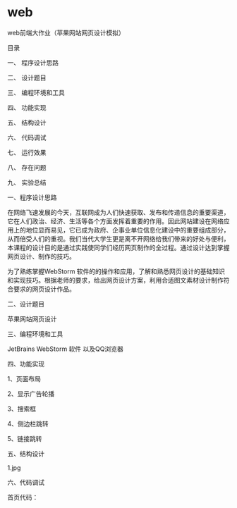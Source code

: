# web
web前端大作业（苹果网站网页设计模拟）

目录

一、 程序设计思路

二、 设计题目	

三、 编程环境和工具

四、 功能实现

五、 结构设计

六、 代码调试	

七、 运行效果

八、 存在问题

九、 实验总结

一、程序设计思路

在网络飞速发展的今天，互联网成为人们快速获取、发布和传递信息的重要渠道，它在人们政治、经济、生活等各个方面发挥着重要的作用。因此网站建设在网络应用上的地位显而易见，它已成为政府、企事业单位信息化建设中的重要组成部分，从而倍受人们的重视。我们当代大学生更是离不开网络给我们带来的好处与便利，本课程的设计目的是通过实践使同学们经历网页制作的全过程。通过设计达到掌握网页设计、制作的技巧。

为了熟练掌握WebStorm 软件的的操作和应用，了解和熟悉网页设计的基础知识和实现技巧。根据老师的要求，给出网页设计方案，利用合适图文素材设计制作符合要求的网页设计作品。

二、设计题目

苹果网站网页设计

三、编程环境和工具

JetBrains WebStorm 软件 以及QQ浏览器

四、功能实现

1、页面布局

2、显示广告轮播

3、搜索框

4、侧边栏跳转

5、链接跳转

五、结构设计

1.jpg

六、代码调试

首页代码：
<!DOCTYPE html>
<html>
<head lang="en">
    <meta charset="UTF-8">
    <title></title>
    <style>
        #sy{
            width: 1400px;
            height: 1200px;
        }
        .top1{
            width: 1398px;
            height: 150px;
            background: url("../photo/p1.jpg");
        }
        .top2{
            width: 1398px;
            height: 50px;
            background-color: darkgrey;
        }
        .left{
            width: 200px;
            height: 500px;
            background-color:lightslategrey;
            display: inline-block;
            margin-top: 20px;
        }

        .right{
            width: 1090px;
            height: 490px;
            display: inline-block;
            margin-left: 10px;

        }
        img{
            width: 1000px;
            height: 470px;
            margin-right: 0px;
        }
       .list{
            list-style: none;
            position: relative;
        }
        .item{
            position: absolute;
        }
        .item.active{
            z-index: 10;
        }
         .shu{
            list-style: none;
            position: relative;
            left: 450px;
            top: 400px;
            z-index: 1000;
        }
       .point{
            width: 15px;
            height: 15px;
            background-color:gainsboro;
            border-radius: 100%;
            float: left;
            margin-right: 50px;
            border-style: solid;
            border-width: 1px;
            border-color: black;
            cursor: pointer; /*把鼠标变成小手*/
        }
        .point.active {
            background-color: rgba(255, 255, 255, 0.2);
            z-index: 100;
        }

        .bottom1{
            width: 1400px;
            height: 800px;
            margin-top: 20px;
            background-color: gainsboro;
        }
        .ph1,.ph2,.ph3,.ph4,.ph5,.ph6,.w1,.w2,.w3,.w4,.w5,.w6{
            width: 350px;
            height: 250px;
            margin: 0px 20px 0px 50px;
        }
        .b1,.b2,.b3,.b4,.b5,.b6{
            width: 400px;
            height: 400px;
            float: left;
        }

        .bottom2{
            width: 1400px;
            height: 300px;
            background-color: gainsboro;
            font-size: 20px;
            font-style: inherit;
        }
        .kj1{
            width: 290px;
            height: 300px;
            margin-left: 200px;
            background-color: darkgray;
            float: left;
        }
        .kj2,.kj3,.kj4{
            width: 240px;
            height: 300px;
            background-color: darkgray;
            float: left;
        }
        .kj11{
            margin-left: 40px;
            float: left;
        }

        .bottom3{
            width: 1400px;
            height: 100px;
            background-color: lightgray;
        }
        .bt{
            padding-top: 10px;
           margin-left: 10px;
        }

        .wz1{
            width: 200px;
            height: 30px;
            padding-top: 10px;
            margin-left: 1100px;
            float: right;
        }
        .dhl{
            height: 40px;
            padding-top: 5px;
            margin-left: 450px;
        }
        .dhl1{
            width: 400px;
            height: 30px;
        }
        .dhl2{
            width: 50px;
            height: 30px;
        }
        .fll{
            width: 200px;
            height: 490px;
            background-color:lightslategrey;
            margin-top: 10px;
        }
        #fz1,#fz2,#fz3,#fz4,#fz5{
            width: 200px;
            height: 50px;
            float: left;
            background-color: lightslategrey;
        }
        #fz1:hover{  background-color: dimgray;  }
        #fz2:hover{  background-color: dimgray;  }
        #fz3:hover{  background-color: dimgray;  }
        #fz4:hover{ background-color: dimgray;  }
        #fz5:hover{background-color: dimgray;  }
        .fl{
            margin-left: 10px;
            font-size: 30px;
            font-weight: 600;
            color: midnightblue;
            float: left;
        }
        .fl1,.fl2,.fl3,.fl4,.fl5{
            margin-left: 25px;
            font-size: 20px;
            font-weight: 600;
            color: black;
        }
    </style>   
    </head>
    <body>
    <div id="sy">
    <div class="top1">
    <div class="wz1">
    <a href="../跳转页面/登录.html" >登录 </a> &nbsp;&nbsp;|
    <a href="../跳转页面/注册.html">注册 </a> &nbsp;&nbsp;|
    <a href="kf">客服 </a> &nbsp;&nbsp;|
    <a href="gd">更多</a> &nbsp;&nbsp;
    </div>
    </div>
    <div class="top2">
    <div class="dhl">
    <input class="dhl1" type="text" placeholder="请输入">
    <input class="dhl2" type="submit" value="搜索">
    </div>
    </div>

    <div class="left">
    <div class="fll">
        <div id="fz"><P class="fl">全部商品分类</P></div>
        <div id="fz1"><P class="fl1">Mac &nbsp; &nbsp; &nbsp; &nbsp; &nbsp; &nbsp; &nbsp;></P></div>
        <div id="fz2"><P class="fl2">iPad &nbsp; &nbsp; &nbsp; &nbsp; &nbsp; &nbsp; &nbsp;></P></div>
        <div id="fz3"><P class="fl3">Watch&nbsp;&nbsp; &nbsp; &nbsp; &nbsp; &nbsp;></P></div>
        <div id="fz4"><P class="fl4">iphone  &nbsp; &nbsp; &nbsp;&nbsp; &nbsp;></P></div>
        <div id="fz5"><P class="fl5">配件 &nbsp; &nbsp; &nbsp; &nbsp; &nbsp; &nbsp; &nbsp;></P></div>
     </div>
    </div>

    <div class="right">
    <ul class="shu">
        <li class="point active" data-index= '0'></li>
        <li class="point" data-index= '1'></li>
        <li class="point" data-index= '2'></li>
        <li class="point" data-index= '3'></li>
    </ul>
    <ul class="list">
        <li class="item active"><img src="../photo/p2.jpg"></li>
        <li class="item"><img src="../photo/p3.jpg"></li>
        <li class="item"><img src="../photo/p5.jpg"></li>
        <li class="item"><img src="../photo/p6.jpg"></li>
    </ul>
    </div>

    <div class="bottom1">
    <div class="b1">
        <img class="ph1" src="../photo/p4.jpg">
        <div class="w1">
           <h2>iPad Pro</h2>
           <h4>你的下一台电脑，何必是电脑</h4>
           <a href="../跳转页面/Mac.html">进一步了解</a> &nbsp;&nbsp;<a href="iPad.html">购买</a>
        </div>
    </div>
    <div class="b2">
        <img class="ph2" src="../photo/p7.jpg">
        <div class="w2">
            <h2>iPad Pro</h2>
            <h4>你的下一台电脑，何必是电脑</h4>
            <a href="../跳转页面/iPad.html">进一步了解</a> &nbsp;&nbsp;<a href="iPad.html">购买</a>
        </div>
    </div>
    <div class="b3">
        <img class="ph3" src="../photo/p8.jpg">
        <div class="w3">
            <h2>iPad Pro</h2>
            <h4>你的下一台电脑，何必是电脑</h4>
            <a href="../跳转页面/iphone.html">进一步了解</a> &nbsp;&nbsp;<a href="iPad.html">购买</a>
        </div>
    </div>
    <div class="b4">
        <img class="ph4" src="../photo/p9.jpg">
        <div class="w4">
            <h2>iPad Pro</h2>
            <h4>你的下一台电脑，何必是电脑</h4>
            <a href="../跳转页面/Watch.html">进一步了解</a> &nbsp;&nbsp;<a href="iPad.html">购买</a>
        </div>
    </div>
    <div class="b5">
        <img class="ph5" src="../photo/p10.jpg">
        <div class="w5">
            <h2>iPad Pro</h2>
            <h4>你的下一台电脑，何必是电脑</h4>
            <a href="../跳转页面/配件.html">进一步了解</a> &nbsp;&nbsp;<a href="iPad.html">购买</a>
        </div>
    </div>
    <div class="b6">
        <img class="ph6" src="../photo/p11.jpg">
        <div class="w6">
            <h2>iPad Pro</h2>
            <h4>你的下一台电脑，何必是电脑</h4>
            <a href="../跳转页面/Mac.html">进一步了解</a> &nbsp;&nbsp;<a href="iPad.html">购买</a>
        </div>
    </div>
    </div>

    <div class="bottom2">
    <div class="kj1">
        <div class="kj11">
        选购及了解<br>
        翻新和优惠<br>
        分期付款<br>
        Apple Trade In 换购计划<br>
        订单状态<br>
        </div>
     </div>
    <div class="kj2">
        服务<br>
        Apple Music<br>
        iCloud<br>
        账户<br>
        管理你的 Apple ID<br>
        </div>
    <div class="kj3">
        Apple Store 商店<br>
        查找零售店<br>
        Genius Bar 天才吧<br>
        Today at Apple<br>
        Apple 夏令营<br>
    </div>
    <div class="kj4">
        商务应用<br>
        Apple 与商务<br>
        商务选购<br>
        教育应用<br>
        Apple 与教育<br>
        高校师生选购<br>

    </div>
    </div>

    <div class="bottom3">
    <div class="bt">更多选购方式：查找你<a href="bth">附近的 Apple Store 零售店</a> 及更多门店，或者致电 400-666-8800。 </div>
    </div>
    </div>
    </body>
    <script type="text/javascript">//跳转页面
    document.getElementById("fz1").onclick=function(){
        window.location ="../跳转页面/Mac.html";
    }
    document.getElementById("fz2").onclick=function(){
        window.location ="../跳转页面/iPad.html";
    }
    document.getElementById("fz3").onclick=function(){
        window.location ="../跳转页面/Watch.html";
    }
    document.getElementById("fz4").onclick=function(){
        window.location ="../跳转页面/iphone.html";
    }
    document.getElementById("fz5").onclick=function(){
        window.location ="../跳转页面/配件.html";
    }
    //轮播
    var items = document.getElementsByClassName('item')
    var points = document.getElementsByClassName('point');
    var index = 0;
    var clearActive = function () {
    for (var i = 0; i < items.length; i++) {
        items[i].className = 'item';
    }
    for(var i = 0; i < points.length; i++){
        points[i].className = 'point'
    }
    }
    var goIndex = function () {
    clearActive();
    items[index].className = 'item active'
    points[index].className = 'point active'
    }
    for (var i = 0; i < points.length; i++) {
    points[i].addEventListener('click',function () {
        var pointIndex = this.getAttribute('data-index');
        index = pointIndex;
        goIndex();
    })
    }
    </script>
    </html>

    登录代码：
    <!DOCTYPE html>
    <html>
    <head lang="en">
    <meta charset="UTF-8">
    <title></title>
    <style>
        #sy{
            width: 1300px;
            height: 1200px;
            background-color: lightcyan;
        }
        .top1{
            width: 1300px;
            height: 150px;
            background: url("../photo/p1.jpg");
        }
        .top2 {
            width: 1300px;
            height: 50px;
            background-color: darkgrey;
        }
        .body{
            width: 300px;
            height: 400px;
            margin-left: 500px;
            margin-top: 20px;
            background-color: mediumspringgreen;
        }
        .body1{
            font-size: 20px;
            font-weight: 600;
            margin-left: 30px;
            padding-top: 20px;
        }
        .hym,.mm1,.mm2,.dz{
            width: 200px;
            height: 30px;
        }
    </style>
    </head>
    <body>
    <div id="sy">
    <div class="top1"></div>
    <div class="top2"></div>
    <div class="body">
        <form class="body1" onsubmit="fun()">
            用 户 名<br><input class="hym" type="text" placeholder="请输入"><br>
            密 码<br><input class="mm1" type="password" placeholder="8-12位字符即可"><br>
            确认密码 <br><input class="mm2" type="pass" placeholder="与上方密码一致"><br>
            收货地址<br><input class="dz" type="add" placeholder="可多次进行更改"><br>
            <div><input type="submit" value="立即注册"></div>
        </form>
        <script>
            function fun(){
                alert("注册成功")
            }
        </script>
    </div>
    </div>
    </body>
    </html>

    iPad代码：
    <!DOCTYPE html>
    <html>
    <head lang="en">
    <meta charset="UTF-8">
    <title></title>
    <style>
        .iPad{
            width: 1300px;
            height: 1200px;
            background-color: mediumspringgreen;
            position: absolute;
        }
        .iPad11,.iPad12{
            width: 300px;
            height: 400px;
            margin-top: 10px;
            margin-left: 10px;
            position: relative;
            float: left;
        }
        .iPad112,.iPad122{
            padding-left: 50px;
        }
    </style>
    </head>
    <body>
    <div class="iPad">
    <div class="iPad11">
        <img class="iPad111" src="../photo/p7.jpg">
        <div class="iPad112">
            <h2>选购及了解</h2>
            <h3>选购及了解</h3>
            <h3>选购及了解</h3>
        </div>
    </div>
    <div class="iPad12">
        <img class="iPad121" src="../photo/p7.jpg">
        <div class="iPad122">
            <h2>选购及了解</h2>
            <h3>选购及了解</h3>
            <h3>选购及了解</h3>
        </div>
    </div>
    </div>
    </body>
    </html>

七、运行效果

首页

2、jpg

登录及注册

3.jpg

跳转

4.jpg

八、存在问题

在广告轮播图的设置上，未设置为动态轮播，而是点击轮播，改为动态的轮播效果会给人一种更加高级的感觉。

九、实验总结

通过这次实验，在制作时总遇到这样那样的问题，为了使自己的网页更加丰富多彩，在网页中插入图象，运用轮播图，设置跳转页面。经过不断地修改，最后在自己摸索的情况下完成了这个实验的成果。但是在实验当中也遇到了很多的困难，这也反映出学习的还不够，需要更加刻苦钻研及学习，不断开拓视野，增强自己的实践操作技能，为以后能做出出色的网页而努力。

近一个星期的实验操作，在制作网页过程中，我学到了美化网页的方法，运用了更多的技巧。这使我学到了更多的知识，并且为我自己在制作网页这方面积累了一些经验。这些将是我人生中的一次重要的经历，将是我今后走上社会后的一笔巨大的财富。总体来说这次是对我的综合素质的培养，锻炼和提高。 
